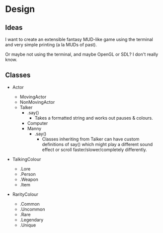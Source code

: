 Design
======

Ideas
-----

I want to create an extensible fantasy MUD-like game using the terminal
and very simple printing (a la MUDs of past).

Or maybe not using the terminal, and maybe OpenGL or SDL? I don't really
know.


Classes
-------

  * Actor
    * MovingActor
    * NonMovingActor
    * Talker
      * .say()
        * Takes a formatted string and works out pauses & colours.
      * Computer
      * Manny
        * .say()
          * Classes inheriting from Talker can have custom definitions
            of say() which might play a different sound effect or scroll
            faster/slower/completely differently.

  * TalkingColour
    * .Lore
    * .Person
    * .Weapon
    * .Item

  * RarityColour
    * .Common
    * .Uncommon
    * .Rare
    * .Legendary
    * .Unique
